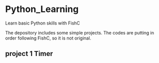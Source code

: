# Python_Learning
Learn basic Python skills with FishC

The depository includes some simple projects. The codes are putting in order following FishC, so it is not original.
## project 1 Timer
